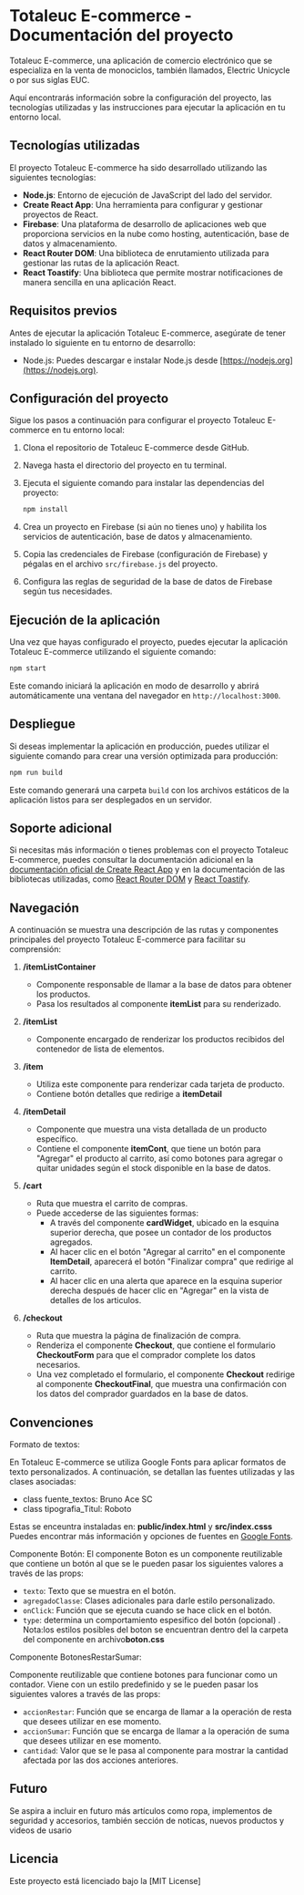 # Totaleuc E-commerce - Documentación del proyecto

Totaleuc E-commerce, una aplicación de comercio electrónico que se especializa en la venta de monociclos, también llamados, Electric Unicycle o por sus siglas EUC.

Aquí encontrarás información sobre la configuración del proyecto, las tecnologías utilizadas y las instrucciones para ejecutar la aplicación en tu entorno local.

## Tecnologías utilizadas

El proyecto Totaleuc E-commerce ha sido desarrollado utilizando las siguientes tecnologías:

-   **Node.js**: Entorno de ejecución de JavaScript del lado del servidor.
-   **Create React App**: Una herramienta para configurar y gestionar proyectos de React.
-   **Firebase**: Una plataforma de desarrollo de aplicaciones web que proporciona servicios en la nube como hosting, autenticación, base de datos y almacenamiento.
-   **React Router DOM**: Una biblioteca de enrutamiento utilizada para gestionar las rutas de la aplicación React.
-   **React Toastify**: Una biblioteca que permite mostrar notificaciones de manera sencilla en una aplicación React.

## Requisitos previos

Antes de ejecutar la aplicación Totaleuc E-commerce, asegúrate de tener instalado lo siguiente en tu entorno de desarrollo:

-   Node.js: Puedes descargar e instalar Node.js desde [https://nodejs.org](https://nodejs.org).

## Configuración del proyecto

Sigue los pasos a continuación para configurar el proyecto Totaleuc E-commerce en tu entorno local:

1. Clona el repositorio de Totaleuc E-commerce desde GitHub.

2. Navega hasta el directorio del proyecto en tu terminal.

3. Ejecuta el siguiente comando para instalar las dependencias del proyecto:

    ```bash
    npm install
    ```

4. Crea un proyecto en Firebase (si aún no tienes uno) y habilita los servicios de autenticación, base de datos y almacenamiento.

5. Copia las credenciales de Firebase (configuración de Firebase) y pégalas en el archivo `src/firebase.js` del proyecto.

6. Configura las reglas de seguridad de la base de datos de Firebase según tus necesidades.

## Ejecución de la aplicación

Una vez que hayas configurado el proyecto, puedes ejecutar la aplicación Totaleuc E-commerce utilizando el siguiente comando:

```bash
npm start
```

Este comando iniciará la aplicación en modo de desarrollo y abrirá automáticamente una ventana del navegador en `http://localhost:3000`.

## Despliegue

Si deseas implementar la aplicación en producción, puedes utilizar el siguiente comando para crear una versión optimizada para producción:

```bash
npm run build
```

Este comando generará una carpeta `build` con los archivos estáticos de la aplicación listos para ser desplegados en un servidor.

## Soporte adicional

Si necesitas más información o tienes problemas con el proyecto Totaleuc E-commerce, puedes consultar la documentación adicional en la [documentación oficial de Create React App](https://create-react-app.dev/) y en la documentación de las bibliotecas utilizadas, como [React Router DOM](https://reactrouter.com/) y [React Toastify](https://fkhadra.github.io/react-toastify/).

## Navegación

A continuación se muestra una descripción de las rutas y componentes principales del proyecto Totaleuc E-commerce para facilitar su comprensión:

1. **/itemListContainer**

    - Componente responsable de llamar a la base de datos para obtener los productos.
    - Pasa los resultados al componente **itemList** para su renderizado.

2. **/itemList**

    - Componente encargado de renderizar los productos recibidos del contenedor de lista de elementos.

3. **/item**

    - Utiliza este componente para renderizar cada tarjeta de producto.
    - Contiene botón detalles que redirige a **itemDetail**

4. **/itemDetail**

    - Componente que muestra una vista detallada de un producto específico.
    - Contiene el componente **itemCont**, que tiene un botón para "Agregar" el producto al carrito, así como botones para agregar o quitar unidades según el stock disponible en la base de datos.

5. **/cart**

    - Ruta que muestra el carrito de compras.
    - Puede accederse de las siguientes formas:
        - A través del componente **cardWidget**, ubicado en la esquina superior derecha, que posee un contador de los productos agregados.
        - Al hacer clic en el botón "Agregar al carrito" en el componente **ItemDetail**, aparecerá el botón "Finalizar compra" que redirige al carrito.
        - Al hacer clic en una alerta que aparece en la esquina superior derecha después de hacer clic en "Agregar" en la vista de detalles de los articulos.

6. **/checkout**
    - Ruta que muestra la página de finalización de compra.
    - Renderiza el componente **Checkout**, que contiene el formulario **CheckoutForm** para que el comprador complete los datos necesarios.
    - Una vez completado el formulario, el componente **Checkout** redirige al componente **CheckoutFinal**, que muestra una confirmación con los datos del comprador guardados en la base de datos.

## Convenciones

Formato de textos:

En Totaleuc E-commerce se utiliza Google Fonts para aplicar formatos de texto personalizados. A continuación, se detallan las fuentes utilizadas y las clases asociadas:

-   class fuente_textos: Bruno Ace SC
-   class tipografia_Titul: Roboto

Estas se enceuntra instaladas en: **public/index.html** y **src/index.csss**
Puedes encontrar más información y opciones de fuentes en [Google Fonts](https://fonts.google.com/).

Componente Botón:
El componente Boton es un componente reutilizable que contiene un botón al que se le pueden pasar los siguientes valores a través de las props:

-   `texto`: Texto que se muestra en el botón.
-   `agregadoClasse`: Clases adicionales para darle estilo personalizado.
-   `onClick`: Función que se ejecuta cuando se hace click en el botón.
-   `type`: determina un comportamiento espesifico del botón (opcional) .
    Nota:los estilos posibles del boton se encuentran dentro del la carpeta del componente en archivo**boton.css**

Componente BotonesRestarSumar:

Componente reutilizable que contiene botones para funcionar como un contador. Viene con un estilo predefinido y se le pueden pasar los siguientes valores a través de las props:

-   `accionRestar`: Función que se encarga de llamar a la operación de resta que desees utilizar en ese momento.
-   `accionSumar`: Función que se encarga de llamar a la operación de suma que desees utilizar en ese momento.
-   `cantidad`: Valor que se le pasa al componente para mostrar la cantidad afectada por las dos acciones anteriores.

## Futuro

Se aspira a incluir en futuro más artículos como ropa, implementos de seguridad y accesorios, también sección de noticas, nuevos productos y videos de usario

## Licencia

Este proyecto está licenciado bajo la [MIT License]
